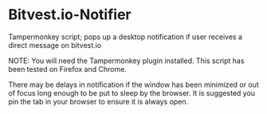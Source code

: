 # Bitvest.io-Notifier
Tampermonkey script; pops up a desktop notification if user receives a direct message on bitvest.io

NOTE: You will need the Tampermonkey plugin installed.
This script has been tested on Firefox and Chrome.

There may be delays in notification if the window has been minimized or out of focus long enough to be put to sleep by the browser.
It is suggested you pin the tab in your browser to ensure it is always open.
